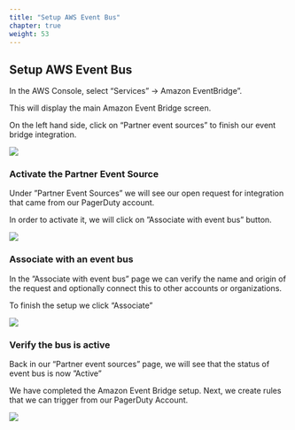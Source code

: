 ```yaml
---
title: "Setup AWS Event Bus"
chapter: true
weight: 53
---
```


## Setup AWS Event Bus

In the AWS Console, select “Services” -> Amazon EventBridge”.

This will display the main Amazon Event Bridge screen.

On the left hand side, click on “Partner event sources” to finish our event bridge integration.

![](/images/ebaws_1.png)

### Activate the Partner Event Source
Under ”Partner Event Sources” we will see our open request for integration that came from our PagerDuty account.

In order to activate it, we will click on ”Associate with event bus” button.

![](/images/ebaws_2.png)

### Associate with an event bus
In the ”Associate with event bus” page we can verify the name and origin of the request and optionally connect this to other accounts or organizations.

To finish the setup we click “Associate”

![](/images/ebaws_3.png)

### Verify the bus is active
Back in our “Partner event sources” page, we will see that the status of event bus is now ”Active”

We have completed the Amazon Event Bridge setup.
Next, we create rules that we can trigger from our PagerDuty Account.

![](/images/ebaws_4.png)

